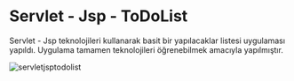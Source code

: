 # Servlet - Jsp - ToDoList

Servlet - Jsp teknolojileri kullanarak basit bir yapılacaklar listesi uygulaması yapıldı. Uygulama tamamen teknolojileri öğrenebilmek amacıyla yapılmıştır. 


![servletjsptodolist](https://user-images.githubusercontent.com/34758411/34315532-fa2754cc-e791-11e7-888b-bbb310470c81.gif)

